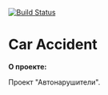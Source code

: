 [![Build Status](https://travis-ci.com/RvDmitry/job4j_car_accident.svg?branch=main)](https://travis-ci.com/RvDmitry/job4j_car_accident)

# Car Accident

**О проекте:**

Проект "Автонарушители".
